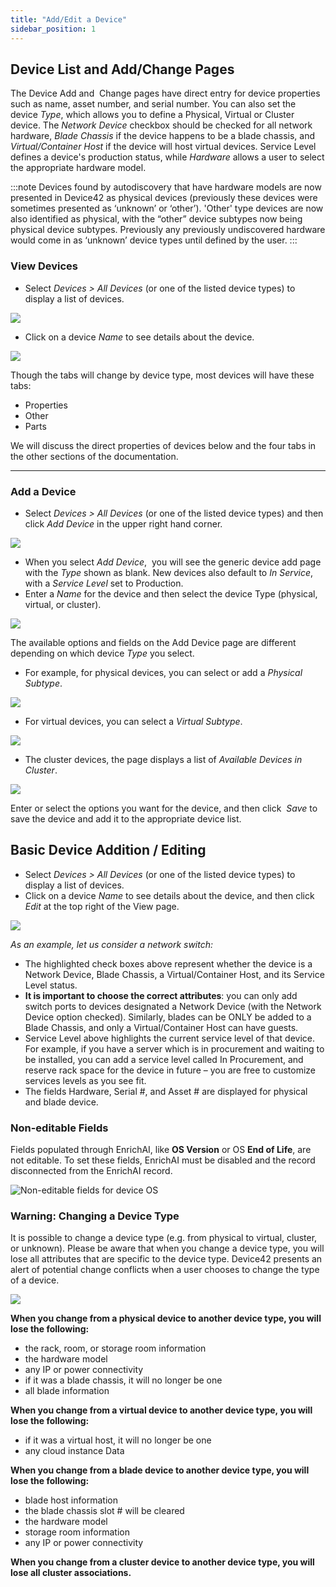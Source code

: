 ```yaml
---
title: "Add/Edit a Device"
sidebar_position: 1
---
```


## Device List and Add/Change Pages

The Device Add and  Change pages have direct entry for device properties such as name, asset number, and serial number. You can also set the device _Type_, which allows you to define a Physical, Virtual or Cluster device. The _Network Device_ checkbox should be checked for all network hardware, _Blade Chassis_ if the device happens to be a blade chassis, and _Virtual/Container Host_ if the device will host virtual devices. Service Level defines a device's production status, while _Hardware_ allows a user to select the appropriate hardware model.

:::note
Devices found by autodiscovery that have hardware models are now presented in Device42 as physical devices (previously these devices were sometimes presented as ‘unknown’ or ‘other’). 'Other' type devices are now also identified as physical, with the “other” device subtypes now being physical device subtypes. Previously any previously undiscovered hardware would come in as ‘unknown’ device types until defined by the user.
:::

### View Devices

- Select _Devices > All Devices_ (or one of the listed device types) to display a list of devices.

![](/assets/images/WEB-764_1.png)

- Click on a device _Name_ to see details about the device.

![](/assets/images/WEB-764_2.png)

Though the tabs will change by device type, most devices will have these tabs:

- Properties
- Other
- Parts

We will discuss the direct properties of devices below and the four tabs in the other sections of the documentation.

* * *

### Add a Device

- Select _Devices > All Devices_ (or one of the listed device types) and then click _Add Device_ in the upper right hand corner.

![](/assets/images/WEB-764_3.png)

- When you select _Add Device_,  you will see the generic device add page with the _Type_ shown as blank. New devices also default to _In Service_, with a _Service Level_ set to Production.
- Enter a _Name_ for the device and then select the device Type (physical, virtual, or cluster).

![](/assets/images/WEB-764_4.png)

The available options and fields on the Add Device page are different depending on which device _Type_ you select.

- For example, for physical devices, you can select or add a _Physical Subtype_.

![](/assets/images/WEB-764_5.png)

- For virtual devices, you can select a _Virtual Subtype_.

![](/assets/images/WEB-764_6.png)

- The cluster devices, the page displays a list of _Available Devices in Cluster_.

![](/assets/images/WEB-764_7.png)

Enter or select the options you want for the device, and then click  _Save_ to save the device and add it to the appropriate device list.

## Basic Device Addition / Editing

- Select _Devices > All Devices_ (or one of the listed device types) to display a list of devices.
- Click on a device _Name_ to see details about the device, and then click _Edit_ at the top right of the View page.

![](/assets/images/WEB-764_8.png)

_As an example, let us consider a network switch:_

- The highlighted check boxes above represent whether the device is a Network Device, Blade Chassis, a Virtual/Container Host, and its Service Level status.
- **It is important to choose the correct attributes**: you can only add switch ports to devices designated a Network Device (with the Network Device option checked). Similarly, blades can be ONLY be added to a Blade Chassis, and only a Virtual/Container Host can have guests.
- Service Level above highlights the current service level of that device. For example, if you have a server which is in procurement and waiting to be installed, you can add a service level called In Procurement, and reserve rack space for the device in future – you are free to customize services levels as you see fit.
- The fields Hardware, Serial #, and Asset # are displayed for physical and blade device.

### Non-editable Fields 

Fields populated through EnrichAI, like **OS Version** or OS **End of Life**, are not editable. To set these fields, EnrichAI must be disabled and the record disconnected from the EnrichAI record.

![Non-editable fields for device OS](/assets/images/device-operating-systems-enriched.png)

### Warning: Changing a Device Type

It is possible to change a device type (e.g. from physical to virtual, cluster, or unknown). Please be aware that when you change a device type, you will lose all attributes that are specific to the device type. Device42 presents an alert of potential change conflicts when a user chooses to change the type of a device.

![](/assets/images/WEB-764_9.png)

**When you change from a physical device to another device type, you will lose the following:**

- the rack, room, or storage room information
- the hardware model
- any IP or power connectivity
- if it was a blade chassis, it will no longer be one
- all blade information

**When you change from a virtual device to another device type, you will lose the following:**

- if it was a virtual host, it will no longer be one
- any cloud instance Data

**When you change from a blade device to another device type, you will lose the following:**

- blade host information
- the blade chassis slot # will be cleared
- the hardware model
- storage room information
- any IP or power connectivity

**When you change from a cluster device to another device type, you will lose all cluster associations.**
